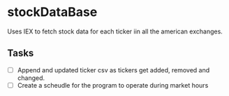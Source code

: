 # stockDataBase

Uses IEX to fetch stock data for each ticker iin all the american exchanges.


## Tasks

-[ ] Append and updated ticker csv as tickers get added, removed and changed.
-[ ] Create a scheudle for the program to operate during market hours
